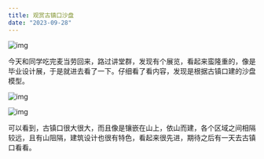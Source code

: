```yaml
---
title: 观赏古镇口沙盘
date: "2023-09-28"
---
```


![img](https://mysite-bucket.oss-cn-wulanchabu.aliyuncs.com/blog_img/%E5%8D%97%E5%A0%82%E5%8F%A4%E9%95%87%E5%8F%A3%E6%B2%99%E7%9B%921.jpg?x-oss-process=style/small_size_rule)

今天和同学吃完麦当劳回来，路过讲堂群，发现有个展览，看起来蛮隆重的，像是毕业设计展，于是就进去看了一下。仔细看了看内容，发现是根据古镇口建的沙盘模型。

![img](https://mysite-bucket.oss-cn-wulanchabu.aliyuncs.com/blog_img/%E5%8D%97%E5%A0%82%E5%8F%A4%E9%95%87%E5%8F%A3%E6%B2%99%E7%9B%922.jpg?x-oss-process=style/small_size_rule)

![img](https://mysite-bucket.oss-cn-wulanchabu.aliyuncs.com/blog_img/%E5%8D%97%E5%A0%82%E5%8F%A4%E9%95%87%E5%8F%A3%E6%B2%99%E7%9B%923.jpg?x-oss-process=style/small_size_rule)

可以看到，古镇口很大很大，而且像是镶嵌在山上，依山而建，各个区域之间相隔较远，且有山阻隔，建筑设计也很有特色，看起来很先进，期待之后有一天去古镇口看看。